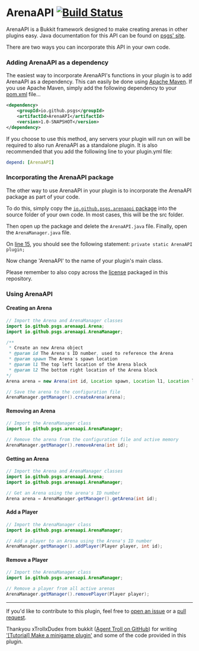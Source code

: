 ArenaAPI  [![Build Status](https://travis-ci.org/psgs/ArenaAPI.png?branch=master)](https://travis-ci.org/psgs/ArenaAPI)
===========

ArenaAPI is a Bukkit framework designed to make creating arenas in other plugins easy.
Java documentation for this API can be found on [psgs' site](http://psgs.tk/arenaapi).

There are two ways you can incorporate this API in your own code.

### Adding ArenaAPI as a dependency

The easiest way to incorporate ArenaAPI's functions in your plugin is to add ArenaAPI as a dependency.
This can easily be done using [Apache Maven](http://maven.apache.org).
If you use Apache Maven, simply add the following dependency to your [pom.xml](https://maven.apache.org/guides/introduction/introduction-to-the-pom.html) file...

```xml
<dependency>
    <groupId>io.github.psgs</groupId>
    <artifactId>ArenaAPI</artifactId>
    <version>1.0-SNAPSHOT</version>
</dependency>
```

If you choose to use this method, any servers your plugin will run on will be required to also run ArenaAPI as a standalone plugin.
It is also recommended that you add the following line to your plugin.yml file:

```yaml
depend: [ArenaAPI]
```

### Incorporating the ArenaAPI package

The other way to use ArenaAPI in your plugin is to incorporate the ArenaAPI package as part of your code.

To do this, simply copy the [```io.github.psgs.arenaapi``` package](https://github.com/psgs/ArenaAPI/tree/master/src/main/java) into the source folder of your own code.
In most cases, this will be the src folder.

Then open up the package and delete the ```ArenaAPI.java``` file.
Finally, open the ```ArenaManager.java``` file.

On [line 15](https://github.com/psgs/ArenaAPI/blob/master/src/main/java/io/github/psgs/arenaapi/ArenaManager.java#L15), you should see the following statement:
```private static ArenaAPI plugin;```

Now change 'ArenaAPI' to the name of your plugin's main class.

Please remember to also copy across the [license]() packaged in this repository.

### Using ArenaAPI

#### Creating an Arena
```java
// Import the Arena and ArenaManager classes
import io.github.psgs.arenaapi.Arena;
import io.github.psgs.arenaapi.ArenaManager;

/**
 * Create an new Arena object
 * @param id The Arena's ID number, used to reference the Arena
 * @param spawn The Arena's spawn location
 * @param l1 The top left location of the Arena block
 * @param l2 The bottom right location of the Arena block
*/
Arena arena = new Arena(int id, Location spawn, Location l1, Location l2);

// Save the arena to the configuration file
ArenaManager.getManager().createArena(arena);
```

#### Removing an Arena
```java
// Import the ArenaManager class
import io.github.psgs.arenaapi.ArenaManager;

// Remove the arena from the configuration file and active memory
ArenaManager.getManager().removeArena(int id);
```

#### Getting an Arena
```java
// Import the Arena and ArenaManager classes
import io.github.psgs.arenaapi.Arena;
import io.github.psgs.arenaapi.ArenaManager;

// Get an Arena using the arena's ID number
Arena arena = ArenaManager.getManager().getArena(int id);
```

#### Add a Player
```java
// Import the ArenaManager class
import io.github.psgs.arenaapi.ArenaManager;

// Add a player to an Arena using the Arena's ID number
ArenaManager.getManager().addPlayer(Player player, int id);
```

#### Remove a Player
```java
// Import the ArenaManager class
import io.github.psgs.arenaapi.ArenaManager;

// Remove a player from all active arenas
ArenaManager.getManager().removePlayer(Player player);
```

---

If you'd like to contribute to this plugin, feel free to [open an issue](https://github.com/psgs/ArenaAPI/issues/new) or a [pull request](https://github.com/psgs/ArenaAPI/compare/).

Thankyou xTrollxDudex from bukkit ([Agent Troll on GitHub](https://github.com/AgentTroll/ArenaPVP)) for writing ['[Tutorial] Make a minigame plugin'](https://forums.bukkit.org/threads/tutorial-make-a-minigame-plugin.168164/) and some of the code provided in this plugin.
